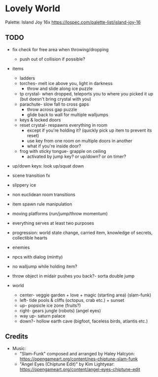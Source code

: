 # Lovely World

Palette: Island Joy 16x https://lospec.com/palette-list/island-joy-16

## TODO

- fix check for free area when throwing/dropping
	- push out of collision if possible?

- items
	- ladders
	- torches- melt ice above you, light in darkness
		- throw and slide along ice puzzle
	- tp crystal- when dropped, teleports you to where you picked it up (but doesn't bring crystal with you)
	- parachute- slow fall to cross gaps
		- throw across gap puzzle
		- glide back to wall for multiple walljumps
	- keys & locked doors
	- reset crystal- respawns everything in room
		- except if you're holding it? (quickly pick up item to prevent its reset)
		- use key from one room on multiple doors in another
		- what if you're inside door?
	- frog with sticky tongue- grapple on ceiling
		- activated by jump key? or up/down? or on timer?

- up/down keys: look up/squat down
- scene transition fx
- slippery ice
- non euclidean room transitions
- item spawn rule manipulation
- moving platforms (run/jump/throw momentum)
- everything serves at least two purposes
- progression: world state change, carried item, knowledge of secrets, collectible hearts
- enemies
- npcs with dialog (mintty)

- no walljump while holding item?
- throw object in midair pushes you back?- sorta double jump

- world
	- center- veggie garden + love + magic (starting area) (slam-funk)
	- left- tide pools & cliffs (octopus, crab etc.) + sunset
	- up- popsicle ice zone (fruits?)
	- right- gears jungle (robots) (angel eyes)
	- way up- saturn palace
	- down?- hollow earth cave (bigfoot, faceless birds, atlantis etc.)

## Credits

- Music:
	- "Slam-Funk" composed and arranged by Haley Halcyon: https://opengameart.org/content/nes-chiptune-slam-funk
	- "Angel Eyes (Chiptune Edit)" by Kim Lightyear: https://opengameart.org/content/angel-eyes-chiptune-edit
